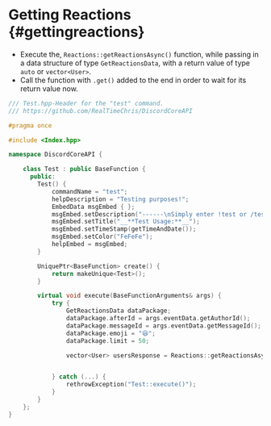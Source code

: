Getting Reactions {#gettingreactions}
============
- Execute the, `Reactions::getReactionsAsync()` function, while passing in a data structure of type `GetReactionsData`, with a return value of type `auto` or `vector<User>`.
- Call the function with `.get()` added to the end in order to wait for its return value now.

```cpp
/// Test.hpp-Header for the "test" command.
/// https://github.com/RealTimeChris/DiscordCoreAPI

#pragma once

#include <Index.hpp>

namespace DiscordCoreAPI {

	class Test : public BaseFunction {
	  public:
		Test() {
			commandName = "test";
			helpDescription = "Testing purposes!";
			EmbedData msgEmbed { };
			msgEmbed.setDescription("------\nSimply enter !test or /test!\n------");
			msgEmbed.setTitle("__**Test Usage:**__");
			msgEmbed.setTimeStamp(getTimeAndDate());
			msgEmbed.setColor("FeFeFe");
			helpEmbed = msgEmbed;
		}

		UniquePtr<BaseFunction> create() {
			return makeUnique<Test>();
		}

		virtual void execute(BaseFunctionArguments& args) {
			try {
				GetReactionsData dataPackage;
				dataPackage.afterId = args.eventData.getAuthorId();
				dataPackage.messageId = args.eventData.getMessageId();
				dataPackage.emoji = "😆";
				dataPackage.limit = 50;

				vector<User> usersResponse = Reactions::getReactionsAsync(dataPackage).get();


			} catch (...) {
				rethrowException("Test::execute()");
			}
		}
	};
}
```
